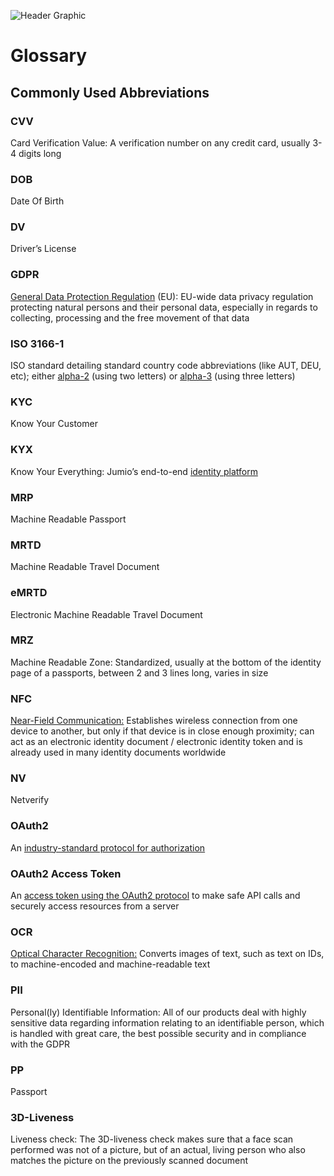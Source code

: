 ![Header Graphic](images/jumio_feature_graphic.jpg)

# Glossary

## Commonly Used Abbreviations

### CVV
Card Verification Value: A verification number on any credit card, usually 3-4 digits long

### DOB
Date Of Birth

### DV
Driver’s License

### GDPR
[General Data Protection Regulation](https://gdpr-info.eu) (EU): EU-wide data privacy regulation protecting natural persons and their personal data, especially in regards to collecting, processing and the free movement of that data

### ISO 3166-1
ISO standard detailing standard country code abbreviations (like AUT, DEU, etc); either [alpha-2](https://en.wikipedia.org/wiki/ISO_3166-1_alpha-2)  (using two letters) or [alpha-3](https://en.wikipedia.org/wiki/ISO_3166-1_alpha-3) (using three letters)

### KYC
Know Your Customer

### KYX
Know Your Everything: Jumio’s end-to-end [identity platform](https://www.jumio.com/kyx/)

### MRP
Machine Readable Passport

### MRTD
Machine Readable Travel Document

### eMRTD
Electronic Machine Readable Travel Document

### MRZ
Machine Readable Zone: Standardized, usually at the bottom of the identity page of a passports, between 2 and 3 lines long, varies in size

### NFC
[Near-Field Communication:](https://en.wikipedia.org/wiki/Near-field_communication#Identity_and_access_tokens) Establishes wireless connection from one device to another, but only if that device is in close enough proximity; can act as an electronic identity document / electronic identity token and is already used in many identity documents worldwide

### NV
Netverify

### OAuth2
An [industry-standard protocol for authorization](https://oauth.net/2/)

### OAuth2 Access Token
An [access token using the OAuth2 protocol](https://oauth.net/2/access-tokens/) to make safe API calls and securely access resources from a server

### OCR
[Optical Character Recognition:](https://en.wikipedia.org/wiki/Optical_character_recognition) Converts images of text, such as text on IDs, to machine-encoded and machine-readable text

### PII
Personal(ly) Identifiable Information: All of our products deal with highly sensitive data regarding information relating to an identifiable person, which is handled with great care, the best possible security and in compliance with the GDPR

### PP
Passport

### 3D-Liveness
Liveness check: The 3D-liveness check makes sure that a face scan performed was not of a picture, but of an actual, living person who also matches the picture on the previously scanned document
